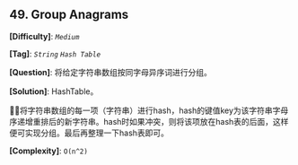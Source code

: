 ## 49. Group Anagrams

__[Difficulty]__: _`Medium`_

__[Tag]__: _`String`_ _`Hash Table`_

__[Question]__: 将给定字符串数组按同字母异序词进行分组。

__[Solution]__: HashTable。

将字符串数组的每一项（字符串）进行hash，hash的键值key为该字符串字母序递增重排后的新字符串。hash时如果冲突，则将该项放在hash表的后面，这样便可实现分组。最后再整理一下hash表即可。

__[Complexity]__: `O(n^2)`

